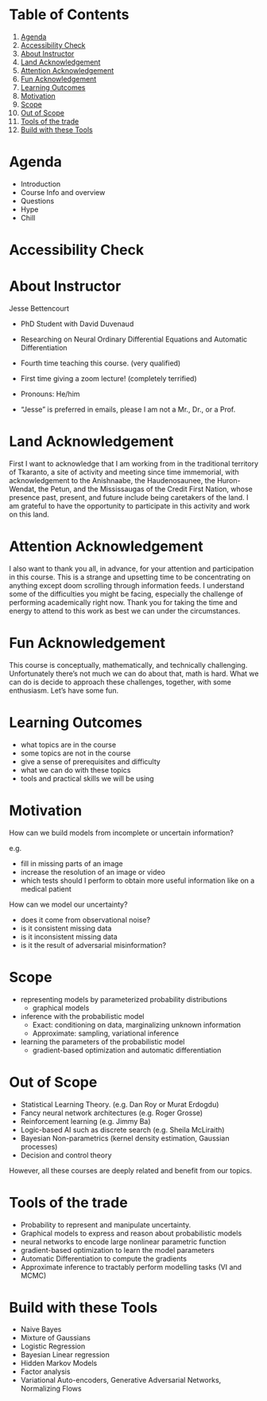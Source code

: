 
# Table of Contents

1.  [Agenda](#orgf931460)
2.  [Accessibility Check](#orga379a33)
3.  [About Instructor](#org1d4a6ca)
4.  [Land Acknowledgement](#org6bf85e7)
5.  [Attention Acknowledgement](#org8479625)
6.  [Fun Acknowledgement](#org40b437f)
7.  [Learning Outcomes](#orgd71c0e2)
8.  [Motivation](#org2ab4743)
9.  [Scope](#org1708d1a)
10. [Out of Scope](#orgb169c1f)
11. [Tools of the trade](#orgb1f4277)
12. [Build with these Tools](#org8ca2ca5)



<a id="orgf931460"></a>

# Agenda

-   Introduction
-   Course Info and overview
-   Questions
-   Hype
-   Chill


<a id="orga379a33"></a>

# Accessibility Check


<a id="org1d4a6ca"></a>

# About Instructor

Jesse Bettencourt

-   PhD Student with David Duvenaud
-   Researching on Neural Ordinary Differential Equations and Automatic Differentiation

-   Fourth time teaching this course. (very qualified)
-   First time giving a zoom lecture! (completely terrified)

-   Pronouns: He/him
-   &ldquo;Jesse&rdquo; is preferred in emails, please I am not a Mr., Dr., or a Prof.


<a id="org6bf85e7"></a>

# Land Acknowledgement

First I want to acknowledge that I am working from in the traditional territory of Tkaranto, a site of activity and meeting since time immemorial, with acknowledgement to the Anishnaabe, the Haudenosaunee, the Huron-Wendat, the Petun, and the Mississaugas of the Credit First Nation, whose presence past, present, and future include being caretakers of the land. I am grateful to have the opportunity to participate in this activity and work on this land.


<a id="org8479625"></a>

# Attention Acknowledgement

I also want to thank you all, in advance, for your attention and participation in this course.
This is a strange and upsetting time to be concentrating on anything except doom scrolling through information feeds.
I understand some of the difficulties you might be facing, especially the challenge of performing academically right now.
Thank you for taking the time and energy to attend to this work as best we can under the circumstances.


<a id="org40b437f"></a>

# Fun Acknowledgement

This course is conceptually, mathematically, and technically challenging.
Unfortunately there&rsquo;s not much we can do about that, math is hard.
What we can do is decide to approach these challenges, together, with some enthusiasm.
Let&rsquo;s have some fun.


<a id="orgd71c0e2"></a>

# Learning Outcomes

-   what topics are in the course
-   some topics are not in the course
-   give a sense of prerequisites and difficulty
-   what we can do with these topics
-   tools and practical skills we will be using


<a id="org2ab4743"></a>

# Motivation

How can we build models from incomplete or uncertain information?

e.g.

-   fill in missing parts of an image
-   increase the resolution of an image or video
-   which tests should I perform to obtain more useful information like on a medical patient

How can we model our uncertainty?

-   does it come from observational noise?
-   is it consistent missing data
-   is it inconsistent missing data
-   is it the result of adversarial misinformation?


<a id="org1708d1a"></a>

# Scope

-   representing models by parameterized probability distributions
    -   graphical models
-   inference with the probabilistic model
    -   Exact: conditioning on data, marginalizing unknown information
    -   Approximate: sampling, variational inference
-   learning the parameters of the probabilistic model
    -   gradient-based optimization and automatic differentiation


<a id="orgb169c1f"></a>

# Out of Scope

-   Statistical Learning Theory. (e.g. Dan Roy or Murat Erdogdu)
-   Fancy neural network architectures (e.g. Roger Grosse)
-   Reinforcement learning (e.g. Jimmy Ba)
-   Logic-based AI such as discrete search (e.g. Sheila McLiraith)
-   Bayesian Non-parametrics (kernel density estimation, Gaussian processes)
-   Decision and control theory

However, all these courses are deeply related and benefit from our topics.


<a id="orgb1f4277"></a>

# Tools of the trade

-   Probability to represent and manipulate uncertainty.
-   Graphical models to express and reason about probabilistic models
-   neural networks to encode large nonlinear parametric function
-   gradient-based optimization to learn the model parameters
-   Automatic Differentiation to compute the gradients
-   Approximate inference to tractably perform modelling tasks (VI and MCMC)


<a id="org8ca2ca5"></a>

# Build with these Tools

-   Naive Bayes
-   Mixture of Gaussians
-   Logistic Regression
-   Bayesian Linear regression
-   Hidden Markov Models
-   Factor analysis
-   Variational Auto-encoders, Generative Adversarial Networks, Normalizing Flows

